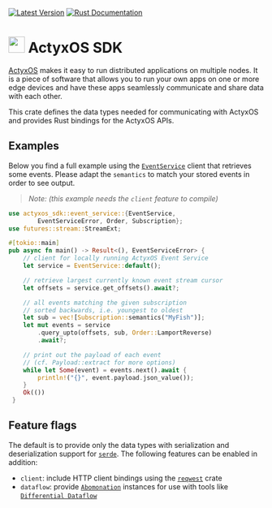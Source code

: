 [![Latest Version](https://img.shields.io/crates/v/actyxos_sdk.svg)](https://crates.io/crates/actyxos_sdk)
[![Rust Documentation](https://docs.rs/actyxos_sdk/badge.svg)](https://docs.rs/actyxos_sdk)

# <img src="https://developer.actyx.com/img/logo.svg" height="32px"> ActyxOS SDK

[ActyxOS](https://developer.actyx.com/docs/os/introduction) makes it easy to run distributed
applications on multiple nodes. It is a piece of software that allows you to run your own apps
on one or more edge devices and have these apps seamlessly communicate and share data with
each other.

This crate defines the data types needed for communicating with ActyxOS and provides Rust
bindings for the ActyxOS APIs.

## Examples

Below you find a full example using the [`EventService`](https://docs.rs/actyxos_sdk/latest/actyxos_sdk/event_service/struct.EventService.html)
client that retrieves some events. Please adapt the `semantics` to match your stored events
in order to see output.

> _Note: (this example needs the `client` feature to compile)_

```rust
use actyxos_sdk::event_service::{EventService,
        EventServiceError, Order, Subscription};
use futures::stream::StreamExt;

#[tokio::main]
pub async fn main() -> Result<(), EventServiceError> {
    // client for locally running ActyxOS Event Service
    let service = EventService::default();

    // retrieve largest currently known event stream cursor
    let offsets = service.get_offsets().await?;

    // all events matching the given subscription
    // sorted backwards, i.e. youngest to oldest
    let sub = vec![Subscription::semantics("MyFish")];
    let mut events = service
        .query_upto(offsets, sub, Order::LamportReverse)
        .await?;

    // print out the payload of each event
    // (cf. Payload::extract for more options)
    while let Some(event) = events.next().await {
        println!("{}", event.payload.json_value());
    }
    Ok(())
 }
```

## Feature flags

The default is to provide only the data types with serialization and deserialization support
for [`serde`](https://docs.rs/serde). The following features can be enabled in addition:

- `client`: include HTTP client bindings using the [`reqwest`](https://docs.rs/reqwest) crate
- `dataflow`: provide [`Abomonation`](https://docs.rs/abomonation) instances for use with tools
  like [`Differential Dataflow`](https://docs.rs/differential-dataflow)
